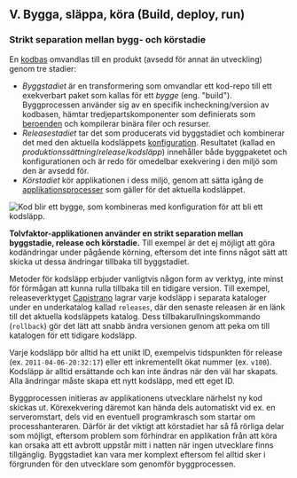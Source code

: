 ## V. Bygga, släppa, köra (Build, deploy, run)
### Strikt separation mellan bygg- och körstadie

En [kodbas](./codebase) omvandlas till en produkt (avsedd för annat än utveckling) genom tre stadier:

* *Byggstadiet* är en transformering som omvandlar ett kod-repo till ett exekverbart paket som kallas för ett *bygge* (eng. "build"). Byggprocessen använder sig av en specifik incheckning/version av kodbasen, hämtar tredjepartskomponenter som definierats som [beroenden](./dependencies) och kompilerar binära filer och resurser.
* *Releasestadiet* tar det som producerats vid byggstadiet och kombinerar det med den aktuella kodsläppets [konfiguration](./config). Resultatet (kallad en *produktionssättning*/*release*/*kodsläpp*) innehåller både byggpaketet och konfigurationen och är redo för omedelbar exekvering i den miljö som den är avsedd för.
* *Körstadiet* kör applikationen i dess miljö, genom att sätta igång de [applikationsprocesser](./processes) som gäller för det aktuella kodsläppet.

![Kod blir ett bygge, som kombineras med konfiguration för att bli ett kodsläpp.](/images/release.png)

**Tolvfaktor-applikationen använder en strikt separation mellan byggstadie, release och körstadie.**  Till exempel är det ej möjligt att göra kodändringar under pågående körning, eftersom det inte finns något sätt att skicka ut dessa ändringar tillbaka till byggstadiet.

Metoder för kodsläpp erbjuder vanligtvis någon form av verktyg, inte minst för förmågan att kunna rulla tillbaka till en tidigare version. Till exempel, releaseverktyget [Capistrano](https://github.com/capistrano/capistrano/wiki) lagrar varje kodsläpp i separata kataloger under en underkatalog kallad `releases`, där den senaste releasen är en länk till det aktuella kodsläppets katalog. Dess tillbakarullningskommando (`rollback`) gör det lätt att snabb ändra versionen genom att peka om till katalogen för ett tidigare kodsläpp.

Varje kodsläpp bör alltid ha ett unikt ID, exempelvis tidspunkten för release (ex. `2011-04-06-20:32:17`) eller ett inkrementellt ökat nummer (ex. `v100`). Kodsläpp är alltid ersättande och kan inte ändras när den väl har skapats. Alla ändringar måste skapa ett nytt kodsläpp, med ett eget ID.

Byggprocessen initieras av applikationens utvecklare närhelst ny kod skickas ut. Körexekvering däremot kan hända dels automatiskt vid ex. en serveromstart, dels vid en eventuell programkrasch som startar om processhanteraren. Därför är det viktigt att körstadiet har så få rörliga delar som möjligt, eftersom problem som förhindrar en applikation från att köra kan orsaka att ett avbrott uppstår mitt i natten när ingen utvecklare finns tillgänglig. Byggstadiet kan vara mer komplext eftersom fel alltid sker i förgrunden för den utvecklare som genomför byggprocessen.
